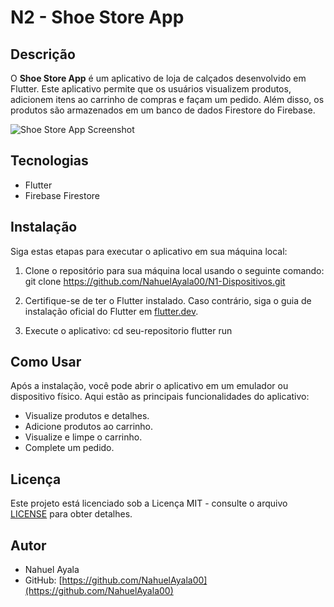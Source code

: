 # N2 - Shoe Store App
 
## Descrição
O **Shoe Store App** é um aplicativo de loja de calçados desenvolvido em Flutter. Este aplicativo permite que os usuários visualizem produtos, adicionem itens ao carrinho de compras e façam um pedido. Além disso, os produtos são armazenados em um banco de dados Firestore do Firebase.
 
![Shoe Store App Screenshot](https://cdn.discordapp.com/attachments/1144320039579816068/1166800671828357241/image.png?ex=654bcece&is=653959ce&hm=52d9333e94bf835db41e23ba9cce5cee620b9092a84cb3c6af8558e2c72aa99e&)
 
## Tecnologias
- Flutter
- Firebase Firestore
 
## Instalação
Siga estas etapas para executar o aplicativo em sua máquina local:
 
1. Clone o repositório para sua máquina local usando o seguinte comando:
git clone https://github.com/NahuelAyala00/N1-Dispositivos.git
 
2. Certifique-se de ter o Flutter instalado. Caso contrário, siga o guia de instalação oficial do Flutter em [flutter.dev](https://flutter.dev/docs/get-started/install).
 
3. Execute o aplicativo:
  cd seu-repositorio
  flutter run
 
## Como Usar
Após a instalação, você pode abrir o aplicativo em um emulador ou dispositivo físico. Aqui estão as principais funcionalidades do aplicativo:
 
- Visualize produtos e detalhes.
- Adicione produtos ao carrinho.
- Visualize e limpe o carrinho.
- Complete um pedido.
 
## Licença
Este projeto está licenciado sob a Licença MIT - consulte o arquivo [LICENSE](LICENSE) para obter detalhes.
 
## Autor
- Nahuel Ayala
- GitHub: [https://github.com/NahuelAyala00](https://github.com/NahuelAyala00)
